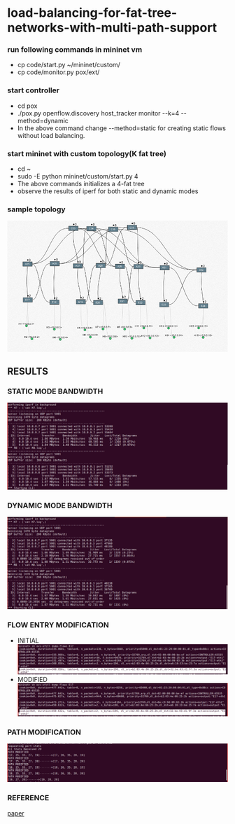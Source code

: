 # load-balancing-for-fat-tree-networks-with-multi-path-support
### run following commands in mininet vm
- cp code/start.py ~/mininet/custom/
- cp code/monitor.py pox/ext/
### start controller
- cd pox
- ./pox.py openflow.discovery host_tracker monitor --k=4 --method=dynamic
- In the above command change --method=static for creating static flows without load balancing.
### start mininet with custom topology(K fat tree)
- cd ~
- sudo -E python mininet/custom/start.py 4
- The above commands initializes a 4-fat tree
- observe the results of iperf for both static and dynamic modes
### sample topology
![4 fat tree](/topo.png)
## RESULTS
### STATIC MODE BANDWIDTH
![static](/results/static_mode.png)
### DYNAMIC MODE BANDWIDTH
![dynamic](/results/dynamic_mode.png)
### FLOW ENTRY MODIFICATION
- INITIAL
![initial](/results/initial_flow_entry.png)
- MODIFIED
![modified](/results/changed_flow_entry.png)
### PATH MODIFICATION
![path](/results/path_modified.png)

### REFERENCE
[paper](https://users.cs.fiu.edu/~pand/publications/13icc-yu.pdf)